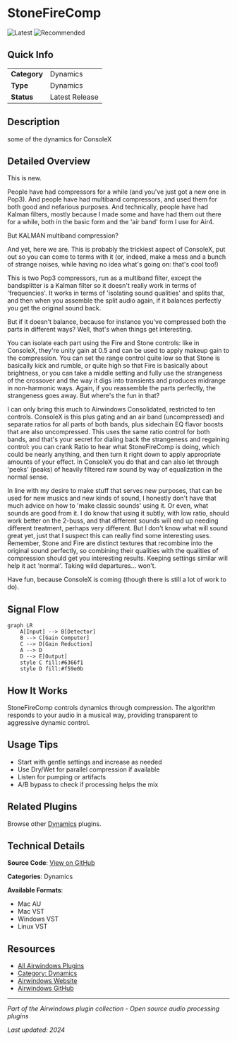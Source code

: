 # StoneFireComp

![Latest](https://img.shields.io/badge/-Latest-10b981) ![Recommended](https://img.shields.io/badge/-Recommended-6366f1)

## Quick Info

| | |
|---|---|
| **Category** | Dynamics |
| **Type** | Dynamics |
| **Status** | Latest Release |

## Description

some of the dynamics for ConsoleX

## Detailed Overview

This is new.

People have had compressors for a while (and you've just got a new one in Pop3). And people have had multiband compressors, and used them for both good and nefarious purposes. And technically, people have had Kalman filters, mostly because I made some and have had them out there for a while, both in the basic form and the 'air band' form I use for Air4.

But KALMAN multiband compression?

And yet, here we are. This is probably the trickiest aspect of ConsoleX, put out so you can come to terms with it (or, indeed, make a mess and a bunch of strange noises, while having no idea what's going on: that's cool too!)

This is two Pop3 compressors, run as a multiband filter, except the bandsplitter is a Kalman filter so it doesn't really work in terms of 'frequencies'. It works in terms of 'isolating sound qualities' and splits that, and then when you assemble the split audio again, if it balances perfectly you get the original sound back.

But if it doesn't balance, because for instance you've compressed both the parts in different ways? Well, that's when things get interesting.

You can isolate each part using the Fire and Stone controls: like in ConsoleX, they're unity gain at 0.5 and can be used to apply makeup gain to the compression. You can set the range control quite low so that Stone is basically kick and rumble, or quite high so that Fire is basically about brightness, or you can take a middle setting and fully use the strangeness of the crossover and the way it digs into transients and produces midrange in non-harmonic ways. Again, if you reassemble the parts perfectly, the strangeness goes away. But where's the fun in that?

I can only bring this much to Airwindows Consolidated, restricted to ten controls. ConsoleX is this plus gating and an air band (uncompressed) and separate ratios for all parts of both bands, plus sidechain EQ flavor boosts that are also uncompressed. This uses the same ratio control for both bands, and that's your secret for dialing back the strangeness and regaining control: you can crank Ratio to hear what StoneFireComp is doing, which could be nearly anything, and then turn it right down to apply appropriate amounts of your effect. In ConsoleX you do that and can also let through 'peeks' (peaks) of heavily filtered raw sound by way of equalization in the normal sense.

In line with my desire to make stuff that serves new purposes, that can be used for new musics and new kinds of sound, I honestly don't have that much advice on how to 'make classic sounds' using it. Or even, what sounds are good from it. I do know that using it subtly, with low ratio, should work better on the 2-buss, and that different sounds will end up needing different treatment, perhaps very different. But I don't know what will sound great yet, just that I suspect this can really find some interesting uses. Remember, Stone and Fire are distinct textures that recombine into the original sound perfectly, so combining their qualities with the qualities of compression should get you interesting results. Keeping settings similar will help it act 'normal'. Taking wild departures… won't.

Have fun, because ConsoleX is coming (though there is still a lot of work to do).

## Signal Flow

```mermaid
graph LR
    A[Input] --> B[Detector]
    B --> C[Gain Computer]
    C --> D[Gain Reduction]
    A --> D
    D --> E[Output]
    style C fill:#6366f1
    style D fill:#f59e0b
```

## How It Works

StoneFireComp controls dynamics through compression. The algorithm responds to your audio in a musical way, providing transparent to aggressive dynamic control.

## Usage Tips

- Start with gentle settings and increase as needed
- Use Dry/Wet for parallel compression if available
- Listen for pumping or artifacts
- A/B bypass to check if processing helps the mix


## Related Plugins

Browse other [Dynamics](../categories/dynamics.md) plugins.


## Technical Details

**Source Code**: [View on GitHub](https://github.com/airwindows/airwindows/tree/master/plugins/LinuxVST/src/StoneFireComp)

**Categories**: Dynamics

**Available Formats**:
- Mac AU
- Mac VST
- Windows VST
- Linux VST

## Resources

- [All Airwindows Plugins](../../README.md)
- [Category: Dynamics](../categories/dynamics.md)
- [Airwindows Website](https://www.airwindows.com)
- [Airwindows GitHub](https://github.com/airwindows/airwindows)

---

*Part of the Airwindows plugin collection - Open source audio processing plugins*

*Last updated: 2024*
